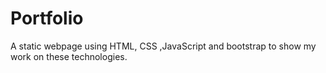 # Portfolio
A static webpage using HTML, CSS ,JavaScript and bootstrap to show my work on these technologies.
